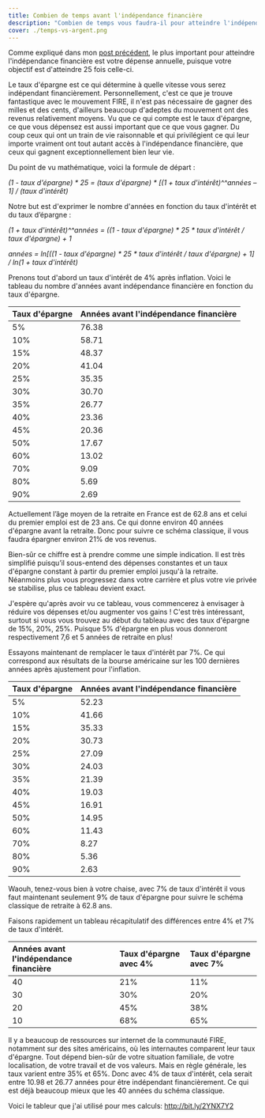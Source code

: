 ```yaml
---
title: Combien de temps avant l'indépendance financière
description: "Combien de temps vous faudra-il pour atteindre l'indépendance financière"
cover: ./temps-vs-argent.png
---
```


Comme expliqué dans mon [post précédent](/combien-economiser-avant-la-retraite), le plus important pour atteindre l'indépendance financière est votre dépense annuelle, puisque votre objectif est d'atteindre 25 fois celle-ci.

Le taux d'épargne est ce qui détermine à quelle vitesse vous serez indépendant financièrement. Personnellement, c'est ce que je trouve fantastique avec le mouvement FIRE, il n'est pas nécessaire de gagner des milles et des cents, d'ailleurs beaucoup d'adeptes du mouvement ont des revenus relativement moyens. Vu que ce qui compte est le taux d'épargne, ce que vous dépensez est aussi important que ce que vous gagner. Du coup ceux qui ont un train de vie raisonnable et qui privilégient ce qui leur importe vraiment ont tout autant accès à l'indépendance financière, que ceux qui gagnent exceptionnellement bien leur vie.

Du point de vu mathématique, voici la formule de départ :

*(1 - taux d'épargne) * 25 = (taux d'épargne) * [(1 + taux d'intérêt)^^années – 1] / (taux d'intérêt)*

Notre but est d'exprimer le nombre d'années en fonction du taux d'intérêt et du taux d’épargne :

*(1 + taux d'intérêt)^^années = ((1 - taux d'épargne) * 25 * taux d'intérêt / taux d'épargne) + 1*

*années = ln[((1 - taux d'épargne) * 25 * taux d'intérêt / taux d'épargne) + 1] / ln(1 + taux d'intérêt)*

Prenons tout d'abord un taux d'intérêt de 4% après inflation. Voici le tableau du nombre d'années avant indépendance financière en fonction du taux d'épargne.

| Taux d'épargne | Années avant l'indépendance financière |
| :------------- | :------------------------------------- |
| 5%             | 76.38                                  |
| 10%            | 58.71                                  |
| 15%            | 48.37                                  |
| 20%            | 41.04                                  |
| 25%            | 35.35                                  |
| 30%            | 30.70                                  |
| 35%            | 26.77                                  |
| 40%            | 23.36                                  |
| 45%            | 20.36                                  |
| 50%            | 17.67                                  |
| 60%            | 13.02                                  |
| 70%            | 9.09                                   |
| 80%            | 5.69                                   |
| 90%            | 2.69                                   |

Actuellement l’âge moyen de la retraite en France est de 62.8 ans et celui du premier emploi est de 23 ans. Ce qui donne environ 40 années d'épargne avant la retraite. Donc pour suivre ce schéma classique, il vous faudra épargner environ 21% de vos revenus.

Bien-sûr ce chiffre est à prendre comme une simple indication. Il est très simplifié puisqu’il sous-entend des dépenses constantes et un taux d'épargne constant à partir du premier emploi jusqu'à la retraite. Néanmoins plus vous progressez dans votre carrière et plus votre vie privée se stabilise, plus ce tableau devient exact.

J'espère qu'après avoir vu ce tableau, vous commencerez à envisager à réduire vos dépenses et/ou augmenter vos gains ! C'est très intéressant, surtout si vous vous trouvez au début du tableau avec des taux d'épargne de 15%, 20%, 25%. Puisque 5% d'épargne en plus vous donneront respectivement 7,6 et 5 années de retraite en plus!

Essayons maintenant de remplacer le taux d'intérêt par 7%. Ce qui correspond aux résultats de la bourse américaine sur les 100 dernières années après ajustement pour l'inflation.

| Taux d'épargne | Années avant l'indépendance financière |
| :------------- | :------------------------------------- |
| 5%             | 52.23                                  |
| 10%            | 41.66                                  |
| 15%            | 35.33                                  |
| 20%            | 30.73                                  |
| 25%            | 27.09                                  |
| 30%            | 24.03                                  |
| 35%            | 21.39                                  |
| 40%            | 19.03                                  |
| 45%            | 16.91                                  |
| 50%            | 14.95                                  |
| 60%            | 11.43                                  |
| 70%            | 8.27                                   |
| 80%            | 5.36                                   |
| 90%            | 2.63                                   |

Waouh, tenez-vous bien à votre chaise, avec 7% de taux d'intérêt il vous faut maintenant seulement 9% de taux d'épargne pour suivre le schéma classique de retraite à 62.8 ans.

Faisons rapidement un tableau récapitulatif des différences entre 4% et 7% de taux d'intérêt.

| Années avant l'indépendance financière | Taux d'épargne avec 4% | Taux d'épargne avec 7% |
| :------------------------------------- | :------------------------------- | :------------------------------- |
| 40                                     | 21%                              | 11%                              |
| 30                                     | 30%                              | 20%                              |
| 20                                     | 45%                              | 38%                              |
| 10                                     | 68%                              | 65%                              |

Il y a beaucoup de ressources sur internet de la communauté FIRE, notamment sur des sites américains, où les internautes comparent leur taux d'épargne. Tout dépend bien-sûr de votre situation familiale, de votre localisation, de votre travail et de vos valeurs. Mais en règle générale, les taux varient entre 35% et 65%. Donc avec 4% de taux d'intérêt, cela serait entre 10.98 et 26.77 années pour être indépendant financièrement. Ce qui est déjà beaucoup mieux que les 40 années du schéma classique.

Voici le tableur que j'ai utilisé pour mes calculs: http://bit.ly/2YNX7Y2